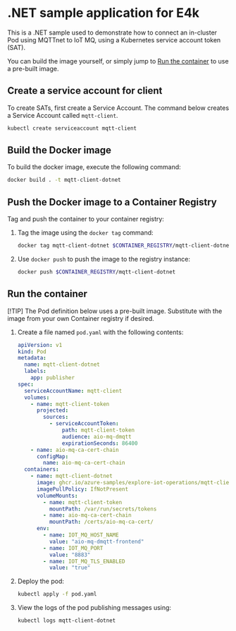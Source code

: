 # .NET sample application for E4k

This is a .NET sample used to demonstrate how to connect an in-cluster Pod using MQTTnet to IoT MQ, using a Kubernetes service account token (SAT).

You can build the image yourself, or simply jump to [Run the container](#run-the-container) to use a pre-built image.

## Create a service account for client

To create SATs, first create a Service Account. The command below creates a Service Account called `mqtt-client`.

```bash
kubectl create serviceaccount mqtt-client
```

## Build the Docker image

To build the docker image, execute the following command:

```bash
docker build . -t mqtt-client-dotnet
```

## Push the Docker image to a Container Registry

Tag and push the container to your container registry:

1. Tag the image using the `docker tag` command: 

    ```bash
    docker tag mqtt-client-dotnet $CONTAINER_REGISTRY/mqtt-client-dotnet
    ```

1. Use `docker push` to push the image to the registry instance:

    ```bash
    docker push $CONTAINER_REGISTRY/mqtt-client-dotnet
    ```

## Run the container

[!TIP] The Pod definition below uses a pre-built image. Substitute with the image from your own Container registry if desired.

1. Create a file named `pod.yaml` with the following contents:

    ```yaml
    apiVersion: v1
    kind: Pod
    metadata:
      name: mqtt-client-dotnet
      labels:
        app: publisher
    spec:
      serviceAccountName: mqtt-client
      volumes: 
        - name: mqtt-client-token
          projected:
            sources:
              - serviceAccountToken:
                  path: mqtt-client-token
                  audience: aio-mq-dmqtt
                  expirationSeconds: 86400
        - name: aio-mq-ca-cert-chain
          configMap:
            name: aio-mq-ca-cert-chain
      containers:
        - name: mqtt-client-dotnet
          image: ghcr.io/azure-samples/explore-iot-operations/mqtt-client-dotnet:latest
          imagePullPolicy: IfNotPresent
          volumeMounts:
            - name: mqtt-client-token
              mountPath: /var/run/secrets/tokens
            - name: aio-mq-ca-cert-chain
              mountPath: /certs/aio-mq-ca-cert/      
          env:
            - name: IOT_MQ_HOST_NAME
              value: "aio-mq-dmqtt-frontend"
            - name: IOT_MQ_PORT
              value: "8883"
            - name: IOT_MQ_TLS_ENABLED
              value: "true"
    ```

1. Deploy the pod:

    ```bash
    kubectl apply -f pod.yaml
    ```

1. View the logs of the pod publishing messages using:

    ```bash
    kubectl logs mqtt-client-dotnet
    ```

